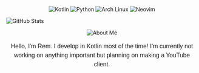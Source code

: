 <p align="center">
  <img src="https://img.shields.io/badge/Kotlin-7F52FF?style=flat-square&logo=kotlin&logoColor=white" alt="Kotlin">
  <img src="https://img.shields.io/badge/Python-3776AB?style=flat-square&logo=python&logoColor=white" alt="Python">
  <img src="https://img.shields.io/badge/Arch%20Linux-1793D1?style=flat-square&logo=arch-linux&logoColor=white" alt="Arch Linux">
  <img src="https://img.shields.io/badge/Neovim-57A143?style=flat-square&logo=neovim&logoColor=white" alt="Neovim">
</p>

<img src="https://github-readme-stats.vercel.app/api?username=StylishRem&show_icons=true&hide_title=true&count_private=true&hide=prs&theme=dark" alt="GitHub Stats">

<p align="center">
  <img src="https://img.shields.io/badge/About%20Me-007ACC?style=flat-square&logo=info&logoColor=white" alt="About Me">
</p>

<p align="center" style="max-width: 600px; text-align: center; font-size: 16px; line-height: 1.5; font-family: 'Comic Sans MS', cursive, sans-serif;">
  Hello, I'm Rem. I develop in Kotlin most of the time! I'm currently not working on anything important but planning on making a YouTube client.
</p>
